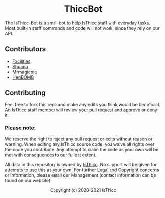 <h1 align="center">ThiccBot</h1>

The IsThicc-Bot is a small bot to help IsThicc staff with everyday tasks. Most built-in staff commands and code will not work, since they rely on our API.  

## Contributors

- [Fxcilities](https://github.com/Fxcilities)
- [Shuana](https://github.com/shuanaongithub)
- [Mrmagicpie](https://github.com/Mrmagicpie)
- [HenBOMB](https://github.com/HenBOMB)

## Contributing 

Feel free to fork this repo and make any edits you think would be beneficial. An IsThicc staff member will review your pull request and approve or deny it.

### Please note:

We reserve the right to reject any pull request or edits without reason or warning. When editing any IsThicc source code, you waive all rights over the code you contribute. Any attempt to claim the code as your own will be met with consequences to our fullest extent.

All data in this repository is owned by [IsThicc](https://isthicc.dev/). No support will be given for attempts to use this as your own. For further Legal and Copyright concerns or information, please email our Management (contact information can be found on our website).

<p align="center">Copyright (c) 2020-2021 IsThicc</p>
